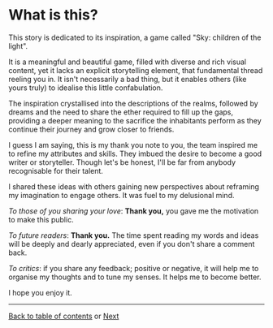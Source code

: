 # What is this?

This story is dedicated to its inspiration, a game called "Sky: children of the light".

It is a meaningful and beautiful game, filled with diverse and rich visual content, yet it lacks an explicit storytelling element, that fundamental thread reeling you in. It isn't necessarily a bad thing, but it enables others (like yours truly) to idealise this little confabulation.

The inspiration crystallised into the descriptions of the realms, followed by dreams and the need to share the ether required to fill up the gaps, providing a deeper meaning to the sacrifice the inhabitants perform as they continue their journey and grow closer to friends.

I guess I am saying, this is my thank you note to you, the team inspired me to refine my attributes and skills. They imbued the desire to become a good writer or storyteller. Though let's be honest, I'll be far from anybody recognisable for their talent.

I shared these ideas with others gaining new perspectives about reframing my imagination to engage others. It was fuel to my delusional mind.

*To those of you sharing your love*: **Thank you,** you gave me the motivation to make this public.

*To future readers*: **Thank you.** The time spent reading my words and ideas will be deeply and dearly appreciated, even if you don't share a comment back.

*To critics*: if you share any feedback; positive or negative, it will help me to organise my thoughts and to tune my senses. It helps me to become better.

I hope you enjoy it.

----

 [Back to table of contents](0-Index.md) or [Next](1-Chapter-1.md) 
